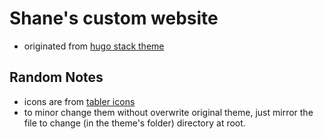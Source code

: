 # Shane's custom website 

- originated from [hugo stack theme](https://stack.jimmycai.com/)

## Random Notes
- icons are from [tabler icons](https://tabler.io/icons)
- to minor change them without overwrite original theme, just mirror the file to change (in the theme's folder) directory at root.
